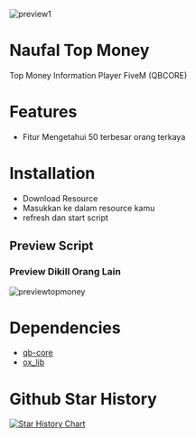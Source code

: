 ![preview1](https://r2.fivemanage.com/WX5Hv6yMgODTgG2WF6rml/images/backgroundgithub.png)

# Naufal Top Money

Top Money Information Player FiveM (QBCORE)

# Features 
- Fitur Mengetahui 50 terbesar orang terkaya

# Installation
- Download Resource
- Masukkan ke dalam resource kamu
- refresh dan start script

## Preview Script
### Preview Dikill Orang Lain
![previewtopmoney](https://r2.fivemanage.com/WX5Hv6yMgODTgG2WF6rml/previewtopmoney.png)

# Dependencies

- [qb-core](https://github.com/qbcore-framework/qb-core)
- [ox_lib](https://github.com/overextended/ox_lib)

# Github Star History
[![Star History Chart](https://api.star-history.com/svg?repos=naufalmulyarizki/naufal-topmoney&type=Date)](https://star-history.com/#naufalmulyarizki/naufal-topmoney&Date)